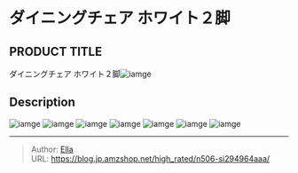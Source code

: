# ダイニングチェア ホワイト２脚


## PRODUCT TITLE 

ダイニングチェア ホワイト２脚![iamge](https://b2bfiles1.gigab2b.cn/image/wkseller/7404/餐桌椅/20210711_742cbb4ee40b70b10f9cf105fd0ab891.jpg)

## Description











![iamge](https://b2bfiles1.gigab2b.cn/image/wkseller/7404/餐桌椅/20210711_aca0210760f23fc031ce1abcaf452c77.jpg)
![iamge](https://b2bfiles1.gigab2b.cn/image/wkseller/7404/20220817_fe09f3334aa1f852af495da6cb67b785.jpg)
![iamge](https://b2bfiles1.gigab2b.cn/image/wkseller/7404/20220817_6a7b1de7e2a0224e2392df9755099068.jpg)
![iamge](https://b2bfiles1.gigab2b.cn/image/wkseller/7404/20220817_02da25bf896bdaf8a4b91a41d816dea3.jpg)
![iamge](https://b2bfiles1.gigab2b.cn/image/wkseller/7404/20220817_97cc0d81f14eb9b2cdc168674e01525d.jpg)
![iamge](https://b2bfiles1.gigab2b.cn/image/wkseller/7404/20220817_76b7edcc5b33a97af8f0dc142fbe02c8.jpg)
![iamge](https://b2bfiles1.gigab2b.cn/image/wkseller/7404/20220817_bc4b90532b07d1988df84d6c0da051ba.jpg)


---

> Author: [Ella](https://blog.jp.amzshop.net/)  
> URL: https://blog.jp.amzshop.net/high_rated/n506-si294964aaa/  

